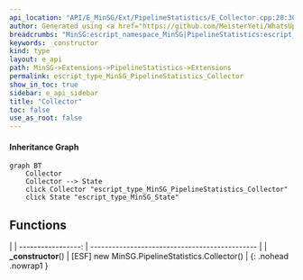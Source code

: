 ```yaml
---
api_location: "API/E_MinSG/Ext/PipelineStatistics/E_Collector.cpp:20:30"
author: Generated using <a href="https://github.com/MeisterYeti/WhatsUpDoc">WhatsUpDoc</a>
breadcrumbs: "MinSG:escript_namespace_MinSG|PipelineStatistics:escript_namespace_MinSG_PipelineStatistics"
keywords: _constructor
kind: type
layout: e_api
path: MinSG->Extensions->PipelineStatistics->Extensions
permalink: escript_type_MinSG_PipelineStatistics_Collector
show_in_toc: true
sidebar: e_api_sidebar
title: "Collector"
toc: false
use_as_root: false
---
```


#### Inheritance Graph

```mermaid
graph BT
	Collector
	Collector --> State
	click Collector "escript_type_MinSG_PipelineStatistics_Collector"
	click State "escript_type_MinSG_State"
```

## Functions

|
| -----------------: | ---------------------------------------------- | 
| **_constructor**() | [ESF] new MinSG.PipelineStatistics.Collector() | 
{: .nohead .nowrap1 }

